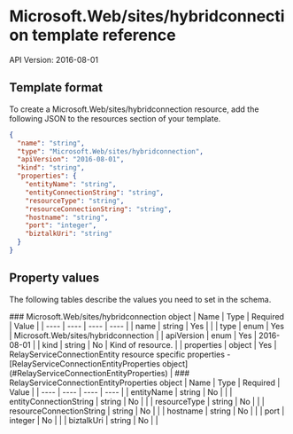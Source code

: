 # Microsoft.Web/sites/hybridconnection template reference
API Version: 2016-08-01
## Template format

To create a Microsoft.Web/sites/hybridconnection resource, add the following JSON to the resources section of your template.

```json
{
  "name": "string",
  "type": "Microsoft.Web/sites/hybridconnection",
  "apiVersion": "2016-08-01",
  "kind": "string",
  "properties": {
    "entityName": "string",
    "entityConnectionString": "string",
    "resourceType": "string",
    "resourceConnectionString": "string",
    "hostname": "string",
    "port": "integer",
    "biztalkUri": "string"
  }
}
```
## Property values

The following tables describe the values you need to set in the schema.

<a id="Microsoft.Web/sites/hybridconnection" />
### Microsoft.Web/sites/hybridconnection object
|  Name | Type | Required | Value |
|  ---- | ---- | ---- | ---- |
|  name | string | Yes |  |
|  type | enum | Yes | Microsoft.Web/sites/hybridconnection |
|  apiVersion | enum | Yes | 2016-08-01 |
|  kind | string | No | Kind of resource. |
|  properties | object | Yes | RelayServiceConnectionEntity resource specific properties - [RelayServiceConnectionEntityProperties object](#RelayServiceConnectionEntityProperties) |


<a id="RelayServiceConnectionEntityProperties" />
### RelayServiceConnectionEntityProperties object
|  Name | Type | Required | Value |
|  ---- | ---- | ---- | ---- |
|  entityName | string | No |  |
|  entityConnectionString | string | No |  |
|  resourceType | string | No |  |
|  resourceConnectionString | string | No |  |
|  hostname | string | No |  |
|  port | integer | No |  |
|  biztalkUri | string | No |  |

